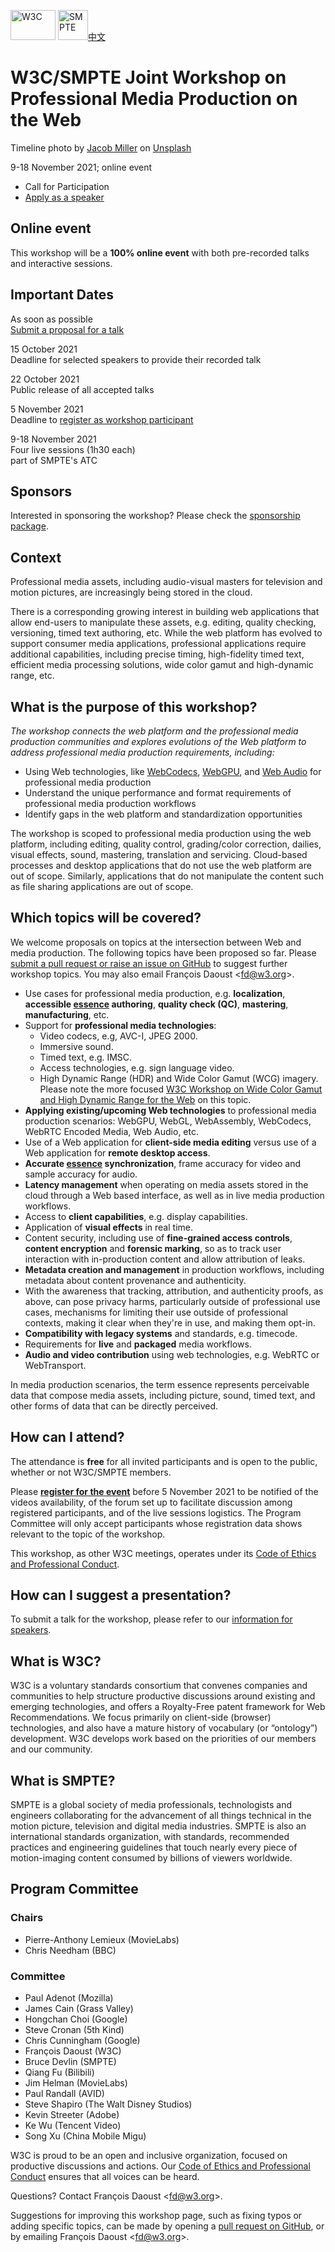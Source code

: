 [<img src="media/w3c_home_nb-v.svg" alt="W3C" width="72" height="48" />](https://www.w3.org/) [<img src="media/smpte_logo.png" alt="SMPTE" height="48" />](https://www.smpte.org/)<span id="translations">[<span lang="zh">中文</span>](zh.index.html)</span>

# W3C/SMPTE Joint Workshop on Professional Media Production on the Web

Timeline photo by [Jacob Miller](https://unsplash.com/@kineticbear?utm_source=unsplash&utm_medium=referral&utm_content=creditCopyText) on [Unsplash](https://unsplash.com/s/photos/timeline?utm_source=unsplash&utm_medium=referral&utm_content=creditCopyText)

9-18 November 2021; online event

- <span class="active-tab">Call for Participation</span>
- [Apply as a speaker](speakers.html)

## Online event

This workshop will be a **100% online event** with both pre-recorded talks and interactive sessions.

## Important Dates

As soon as possible  
[Submit a proposal for a talk](speakers.html)

15 October 2021  
Deadline for selected speakers to provide their recorded talk

22 October 2021  
Public release of all accepted talks

5 November 2021  
Deadline to [register as workshop participant](https://www.w3.org/2002/09/wbs/1/media-production-ws-2021/)

9-18 November 2021  
Four live sessions (1h30 each)  
part of SMPTE's ATC

## Sponsors

Interested in sponsoring the workshop? Please check the [sponsorship package](sponsors.html).

## Context

Professional media assets, including audio-visual masters for television and motion pictures, are increasingly being stored in the cloud.

There is a corresponding growing interest in building web applications that allow end-users to manipulate these assets, e.g. editing, quality checking, versioning, timed text authoring, etc. While the web platform has evolved to support consumer media applications, professional applications require additional capabilities, including precise timing, high-fidelity timed text, efficient media processing solutions, wide color gamut and high-dynamic range, etc.

## What is the purpose of this workshop?

_The workshop connects the web platform and the professional media production communities and explores evolutions of the Web platform to address professional media production requirements, including:_

- Using Web technologies, like [WebCodecs](https://wicg.github.io/web-codecs/), [WebGPU](https://gpuweb.github.io/gpuweb/), and [Web Audio](https://www.w3.org/TR/webaudio/) for professional media production
- Understand the unique performance and format requirements of professional media production workflows
- Identify gaps in the web platform and standardization opportunities

The workshop is scoped to professional media production using the web platform, including editing, quality control, grading/color correction, dailies, visual effects, sound, mastering, translation and servicing. Cloud-based processes and desktop applications that do not use the web platform are out of scope. Similarly, applications that do not manipulate the content such as file sharing applications are out of scope.

## Which topics will be covered?

We welcome proposals on topics at the intersection between Web and media production. The following topics have been proposed so far. Please [submit a pull request or raise an issue on GitHub](https://github.com/w3c/media-production-workshop/) to suggest further workshop topics. You may also email François Daoust &lt;<fd@w3.org>&gt;.

- Use cases for professional media production, e.g. **localization**, **accessible [essence](#essence) authoring**, **quality check (QC)**, **mastering**, **manufacturing**, etc.
- Support for **professional media technologies**:
  - Video codecs, e.g, AVC-I, JPEG 2000.
  - Immersive sound.
  - Timed text, e.g. IMSC.
  - Access technologies, e.g. sign language video.
  - High Dynamic Range (HDR) and Wide Color Gamut (WCG) imagery. Please note the more focused [W3C Workshop on Wide Color Gamut and High Dynamic Range for the Web](https://www.w3.org/Graphics/Color/Workshop/) on this topic.
- **Applying existing/upcoming Web technologies** to professional media production scenarios: WebGPU, WebGL, WebAssembly, WebCodecs, WebRTC Encoded Media, Web Audio, etc.
- Use of a Web application for **client-side media editing** versus use of a Web application for **remote desktop access**.
- **Accurate [essence](#essence) synchronization**, frame accuracy for video and sample accuracy for audio.
- **Latency management** when operating on media assets stored in the cloud through a Web based interface, as well as in live media production workflows.
- Access to **client capabilities**, e.g. display capabilities.
- Application of **visual effects** in real time.
- Content security, including use of **fine-grained access controls**, **content encryption** and **forensic marking**, so as to track user interaction with in-production content and allow attribution of leaks.
- **Metadata creation and management** in production workflows, including metadata about content provenance and authenticity.
- With the awareness that tracking, attribution, and authenticity proofs, as above, can pose privacy harms, particularly outside of professional use cases, mechanisms for limiting their use outside of professional contexts, making it clear when they're in use, and making them opt-in.
- **Compatibility with legacy systems** and standards, e.g. timecode.
- Requirements for **live** and **packaged** media workflows.
- **Audio and video contribution** using web technologies, e.g. WebRTC or WebTransport.

In media production scenarios, the term essence represents perceivable data that compose media assets, including picture, sound, timed text, and other forms of data that can be directly perceived.

## How can I attend?

The attendance is **free** for all invited participants and is open to the public, whether or not W3C/SMPTE members.

Please **[register for the event](https://www.w3.org/2002/09/wbs/1/media-production-ws-2021/)** before 5 November 2021 to be notified of the videos availability, of the forum set up to facilitate discussion among registered participants, and of the live sessions logistics. The Program Committee will only accept participants whose registration data shows relevant to the topic of the workshop.

This workshop, as other W3C meetings, operates under its [Code of Ethics and Professional Conduct](https://www.w3.org/Consortium/cepc/).

## How can I suggest a presentation?

To submit a talk for the workshop, please refer to our [information for speakers](speakers.html).

## What is W3C?

W3C is a voluntary standards consortium that convenes companies and communities to help structure productive discussions around existing and emerging technologies, and offers a Royalty-Free patent framework for Web Recommendations. We focus primarily on client-side (browser) technologies, and also have a mature history of vocabulary (or “ontology”) development. W3C develops work based on the priorities of our members and our community.

## What is SMPTE?

SMPTE is a global society of media professionals, technologists and engineers collaborating for the advancement of all things technical in the motion picture, television and digital media industries. SMPTE is also an international standards organization, with standards, recommended practices and engineering guidelines that touch nearly every piece of motion-imaging content consumed by billions of viewers worldwide.

## Program Committee

### Chairs

- Pierre-Anthony Lemieux (MovieLabs)
- Chris Needham (BBC)

### Committee

- Paul Adenot (Mozilla)
- James Cain (Grass Valley)
- Hongchan Choi (Google)
- Steve Cronan (5th Kind)
- Chris Cunningham (Google)
- François Daoust (W3C)
- Bruce Devlin (SMPTE)
- Qiang Fu (Bilibili)
- Jim Helman (MovieLabs)
- Paul Randall (AVID)
- Steve Shapiro (The Walt Disney Studios)
- Kevin Streeter (Adobe)
- Ke Wu (Tencent Video)
- Song Xu (China Mobile Migu)

W3C is proud to be an open and inclusive organization, focused on productive discussions and actions. Our [Code of Ethics and Professional Conduct](https://www.w3.org/Consortium/cepc/) ensures that all voices can be heard.

Questions? Contact François Daoust &lt;<fd@w3.org>&gt;.

Suggestions for improving this workshop page, such as fixing typos or adding specific topics, can be made by opening a [pull request on GitHub](https://github.com/w3c/media-production-workshop/), or by emailing François Daoust &lt;<fd@w3.org>&gt;.
